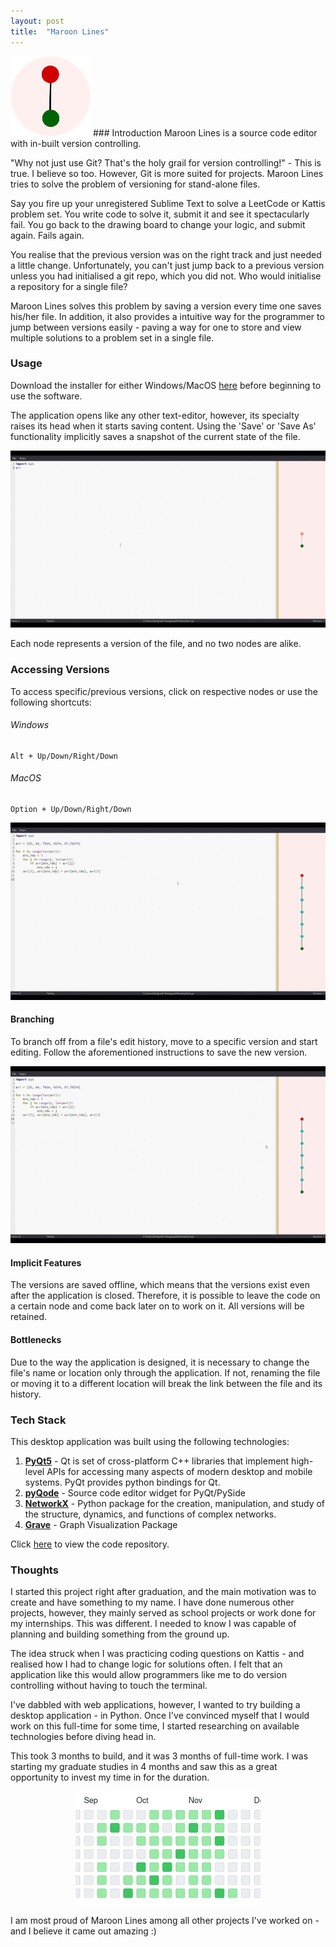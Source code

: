 ```yaml
---  
layout: post  
title:  "Maroon Lines"  
---  
```

<img src="/assets/img/logo.png">
### Introduction 
Maroon Lines is a source code editor with in-built version controlling.    
    
"Why not just use Git? That's the holy grail for version controlling!" - This is true. I believe so too. However, Git is more suited for projects. Maroon Lines tries to solve the problem of versioning for stand-alone files.     
    
Say you fire up your unregistered Sublime Text to solve a LeetCode or Kattis problem set. You write code to solve it, submit it and see it spectacularly fail. You go back to the drawing board to change your logic, and submit again. Fails again.   
  
You realise that the previous version was on the right track and just needed a little change. Unfortunately, you can't just jump back to a previous version unless you had initialised a git repo, which you did not. Who would initialise a repository for a single file?    
    
Maroon Lines solves this problem by saving a version every time one saves his/her file. In addition, it also provides a intuitive way for the programmer to jump between versions easily - paving a way for one to store and view multiple solutions to a problem set in a single file.  

### Usage  
Download the installer for either Windows/MacOS [here](https://github.com/jaivigneshvenugopal/maroon-lines/releases) before beginning to use the software.  
  
The application opens like any other text-editor, however, its specialty raises its head when it starts saving content. Using the 'Save' or 'Save As' functionality implicitly saves a snapshot of the current state of the file.  
  
<img src="/assets/img/1.gif">  
  
Each node represents a version of the file, and no two nodes are alike.  
  
### Accessing Versions  
To access specific/previous versions, click on respective nodes or use the following shortcuts:  
###### Windows  
```  
Alt + Up/Down/Right/Down   
```  
###### MacOS  
```  
Option + Up/Down/Right/Down  
```  
<img src="/assets/img/2.gif">  
  
#### Branching  
To branch off from a file's edit history, move to a specific version and start editing. Follow the aforementioned instructions to save the new version.  
  
<img src="/assets/img/3.gif">  
  
#### Implicit Features  
The versions are saved offline, which means that the versions exist even after the application is closed. Therefore, it is possible to leave the code on a certain node and come back later on to work on it. All versions will be retained.  
  
#### Bottlenecks  
Due to the way the application is designed, it is necessary to change the file's name or location only through the application. If not, renaming the file or moving it to a different location will break the link between the file and its history.

### Tech Stack
This desktop application was built using the following technologies:
1. [**PyQt5**](https://pypi.org/project/PyQt5/) - Qt is set of cross-platform C++ libraries that implement high-level APIs for accessing many aspects of modern desktop and mobile systems. PyQt provides python bindings for Qt.
2. [**pyQode**](https://github.com/pyQode) - Source code editor widget for PyQt/PySide
3. [**NetworkX**](https://networkx.org/) - Python package for the creation, manipulation, and study of the structure, dynamics, and functions of complex networks.
4. [**Grave**](https://github.com/networkx/grave) - Graph Visualization Package

Click [here](https://github.com/jaivigneshvenugopal/maroon-lines) to view the code repository.

### Thoughts  
I started this project right after graduation, and the main motivation was to create and have something to my name. I have done numerous other projects, however, they mainly served as school projects or work done for my internships. This was different. I needed to know I was capable of planning and building something from the ground up.   
  
The idea struck when I was practicing coding questions on Kattis - and realised how I had to change logic for solutions often. I felt that an application like this would allow programmers like me to do version controlling without having to touch the terminal.  
  
I've dabbled with web applications, however, I wanted to try building a desktop application - in Python. Once I've convinced myself that I would work on this full-time for some time, I started researching on available technologies before diving head in.  
  
This took 3 months to build, and it was 3 months of full-time work. I was starting my graduate studies in 4 months and saw this as a great opportunity to invest my time in for the duration.
   
<p align="center">  
<img src="assets/img/1.png">  
</p>  
  
I am most proud of Maroon Lines among all other projects I've worked on - and I believe it came out amazing :)
